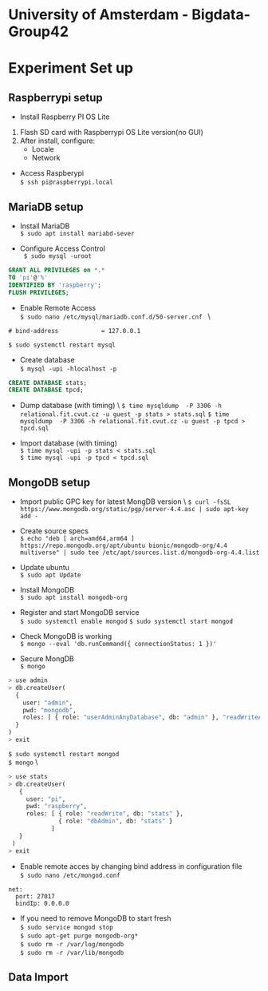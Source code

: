 # University of Amsterdam - Bigdata- Group42

# Experiment Set up

## Raspberrypi setup

- Install Raspberry PI OS Lite
1) Flash SD card with Raspberrypi OS Lite version(no GUI)
2) After install, configure:
    - Locale
    - Network

- Access Raspberypi \
`$ ssh pi@raspberrypi.local`


## MariaDB setup

- Install MariaDB \
`$ sudo apt install mariabd-sever`

- Configure Access Control \
` $ sudo mysql -uroot`
```sql
GRANT ALL PRIVILEGES on *.* 
TO 'pi'@'%' 
IDENTIFIED BY 'raspberry';
FLUSH PRIVILEGES;
```

- Enable Remote Access \
`$ sudo nano /etc/mysql/mariadb.conf.d/50-server.cnf ` \
```
# bind-address            = 127.0.0.1
```
`$ sudo systemctl restart mysql`

- Create database \
`$ mysql -upi -hlocalhost -p`
```sql
CREATE DATABASE stats;
CREATE DATABASE tpcd;
```

- Dump database (with timing) \ 
`$ time mysqldump  -P 3306 -h relational.fit.cvut.cz -u guest -p stats > stats.sql`
`$ time mysqldump  -P 3306 -h relational.fit.cvut.cz -u guest -p tpcd > tpcd.sql`

- Import database (with timing) \
`$ time mysql -upi -p stats < stats.sql` \
`$ time mysql -upi -p tpcd < tpcd.sql`

## MongoDB setup

- Import public GPC key for latest MongDB version \ 
`$ curl -fsSL https://www.mongodb.org/static/pgp/server-4.4.asc | sudo apt-key add -`

- Create source specs \
`$ echo "deb [ arch=amd64,arm64 ] https://repo.mongodb.org/apt/ubuntu bionic/mongodb-org/4.4 multiverse" | sudo tee /etc/apt/sources.list.d/mongodb-org-4.4.list`

- Update ubuntu \
`$ sudo apt Update`

- Install MongoDB \
`$ sudo apt install mongodb-org`

- Register and start MongoDB service \
`$ sudo systemctl enable mongod`
`$ sudo systemctl start mongod`

- Check MongoDB is working \
`$ mongo --eval 'db.runCommand({ connectionStatus: 1 })'`

- Secure MongDB \
`$ mongo`
```python
> use admin
> db.createUser(
  {
    user: "admin",
    pwd: "mongodb",
    roles: [ { role: "userAdminAnyDatabase", db: "admin" }, "readWriteAnyDatabase" ]
  }
)
> exit
```
`$ sudo systemctl restart mongod` \
`$ mongo` \ 
```python
> use stats
> db.createUser(
   {
     user: "pi",
     pwd: "raspberry",
     roles: [ { role: "readWrite", db: "stats" },
              { role: "dbAdmin", db: "stats" } 
            ]
   }
 )
> exit
```

- Enable remote acces by changing bind address in configuration file \
`$ sudo nano /etc/mongod.conf` 
```
net:
  port: 27017
  bindIp: 0.0.0.0
```

- If you need to remove MongoDB to start fresh \
`$ sudo service mongod stop` \
`$ sudo apt-get purge mongodb-org*` \
`$ sudo rm -r /var/log/mongodb` \
`$ sudo rm -r /var/lib/mongodb`

## Data Import

